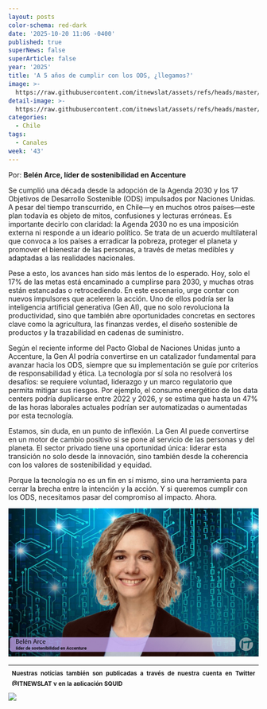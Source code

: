 ```yaml
---
layout: posts
color-schema: red-dark
date: '2025-10-20 11:06 -0400'
published: true
superNews: false
superArticle: false
year: '2025'
title: 'A 5 años de cumplir con los ODS, ¿llegamos?'
image: >-
  https://raw.githubusercontent.com/itnewslat/assets/refs/heads/master/img/540x320/Belen-Arce-p.jpg
detail-image: >-
  https://raw.githubusercontent.com/itnewslat/assets/refs/heads/master/img/1024x680/Belen-Arce-g.jpg
categories:
  - Chile
tags:
  - Canales
week: '43'
---
```

Por: **Belén Arce, líder de sostenibilidad en Accenture**
 
Se cumplió una década desde la adopción de la Agenda 2030 y los 17 Objetivos de Desarrollo Sostenible (ODS) impulsados por Naciones Unidas. A pesar del tiempo transcurrido, en Chile—y en muchos otros países—este plan todavía es objeto de mitos, confusiones y lecturas erróneas. Es importante decirlo con claridad: la Agenda 2030 no es una imposición externa ni responde a un ideario político. Se trata de un acuerdo multilateral que convoca a los países a erradicar la pobreza, proteger el planeta y promover el bienestar de las personas, a través de metas medibles y adaptadas a las realidades nacionales.
 
Pese a esto, los avances han sido más lentos de lo esperado. Hoy, solo el 17% de las metas está encaminado a cumplirse para 2030, y muchas otras están estancadas o retrocediendo. En este escenario, urge contar con nuevos impulsores que aceleren la acción. Uno de ellos podría ser la inteligencia artificial generativa (Gen AI), que no solo revoluciona la productividad, sino que también abre oportunidades concretas en sectores clave como la agricultura, las finanzas verdes, el diseño sostenible de productos y la trazabilidad en cadenas de suministro.
 
Según el reciente informe del Pacto Global de Naciones Unidas junto a Accenture, la Gen AI podría convertirse en un catalizador fundamental para avanzar hacia los ODS, siempre que su implementación se guíe por criterios de responsabilidad y ética. La tecnología por sí sola no resolverá los desafíos: se requiere voluntad, liderazgo y un marco regulatorio que permita mitigar sus riesgos. Por ejemplo, el consumo energético de los data centers podría duplicarse entre 2022 y 2026, y se estima que hasta un 47% de las horas laborales actuales podrían ser automatizadas o aumentadas por esta tecnología.
 
Estamos, sin duda, en un punto de inflexión. La Gen AI puede convertirse en un motor de cambio positivo si se pone al servicio de las personas y del planeta. El sector privado tiene una oportunidad única: liderar esta transición no solo desde la innovación, sino también desde la coherencia con los valores de sostenibilidad y equidad.
 
Porque la tecnología no es un fin en sí mismo, sino una herramienta para cerrar la brecha entre la intención y la acción. Y si queremos cumplir con los ODS, necesitamos pasar del compromiso al impacto. Ahora.
 
![](https://raw.githubusercontent.com/itnewslat/assets/refs/heads/master/img/540x320/Belen-Arce-p.jpg)

<table style="height: 42px;" width="569">
<tbody>
<tr>
<td style="text-align: justify;"><sub><strong>Nuestras noticias también son publicadas a través de nuestra cuenta en Twitter <a href="https://twitter.com/itnewslat?lang=es">@ITNEWSLAT</a> y en la aplicación <a href="https://squidapp.co/en/">SQUID</a></strong></sub></td>
</tr>
</tbody>
</table>

<img src="https://tracker.metricool.com/c3po.jpg?hash=56f88a41e39ab42c063cc51676587a04"/>
